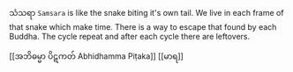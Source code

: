 သံသရာ `Samsara` is  like the snake biting it's own tail. 
We live in each frame of that snake which make time.
There is a way to escape that found by each Buddha.
The cycle repeat and after each cycle there are leftovers.

[[အဘိဓမ္မာ ပိဋကတ် Abhidhamma Piṭaka]]
[[မာရ]]
